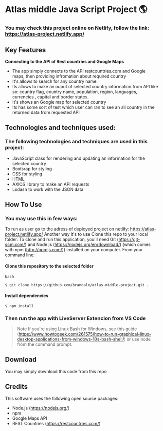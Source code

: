 # Atlas middle Java Script Project 🌎

### You may check this project online on Netlify, follow the link: https://atlas-project.netlify.app/

## Key Features

**Connecting to the API of Rest countries and Google Maps**
- The app simply connects to the API restcountries.com and Google maps, then providing infromation about required country
- It's allows to search for any country name
- Its allows to make an ouput of selected country information from API like so: country flag, country name, population,  region, languages, currencies , capital and border states.
- It's shows an Google map for selected country
- Its has some sort of test which user can ran to see an all country in the returned data from requested API 

## Technologies and techniques used:
### The following technologies and techniques are used in this project:
- JavaScript class for rendering and updating an information for the selected country
- Bootsrap for styling
- CSS for styling
- HTML
- AXIOS library to make an API requests
- Lodash to work with the JSON data


## How To Use

### You may use this in few ways:
To run as user go to the adress of deployed project on netlify: https://atlas-project.netlify.app/
Another way it's to use Clone this repo to your local folder:
To clone and run this application, you'll need Git (https://git-scm.com/) and Node.js (https://nodejs.org/en/download/) (which comes with npm (http://npmjs.com/)) installed on your computer. From your command line:

#### Clone this repository to the selected folder

`bash`
```
$ git clone https://github.com/brandalx/atlas-middle-project.git .
```
#### Install dependencies
```
$ npm install
```
### Then run the app with LiveServer Extencion from VS Code

> Note
> If you're using Linux Bash for Windows, see this guide (https://www.howtogeek.com/261575/how-to-run-graphical-linux-desktop-applications-from-windows-10s-bash-shell/) or use node from the command prompt.


## Download
You may simply download this code from this repo


## Credits

This software uses the following open source packages:

- Node.js (https://nodejs.org/)
- npm
- Google Maps API
- REST Countries (https://restcountries.com/)
